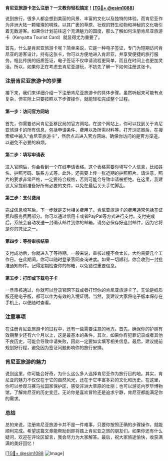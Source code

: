 **肯尼亚旅游卡怎么注册？一文教你轻松搞定！[[TG💪+ @esim1088](https://t.me/s/esim1088)]**

说到旅行，很多人都会想到美丽的风景、丰富的文化以及独特的体验。而肯尼亚作为非洲大陆一颗璀璨的明珠，以其广袤的草原、壮观的野生动物和神秘的文化吸引着无数游客。如果你计划前往这个充满魅力的国度，那么了解如何注册肯尼亚旅游卡（Kenyatta Tourist Card）就显得尤为重要了。

首先，什么是肯尼亚旅游卡呢？简单来说，它是一种电子签证，专门为短期访问肯尼亚的游客设计。持有这张卡，你可以方便地进入肯尼亚，并享受便捷的旅行服务。相比传统的纸质签证，电子签证不仅申请流程更简单，而且在时间上也更加灵活。所以，如果你正在考虑去肯尼亚游玩，不妨先了解一下如何注册这张卡。

### 注册肯尼亚旅游卡的步骤

接下来，我们来详细介绍一下注册肯尼亚旅游卡的具体步骤。虽然听起来可能有点复杂，但实际上只要按照以下步骤操作，就能轻松完成整个过程。

#### 第一步：访问官方网站
首先，你需要访问肯尼亚移民局的官方网站。在这个网站上，你可以找到关于肯尼亚旅游卡的所有信息，包括申请条件、费用以及所需材料等。打开浏览器后，在搜索框中输入“肯尼亚旅游卡”，然后点击进入官方网站。确保你访问的是官方渠道，以避免不必要的麻烦。

#### 第二步：填写申请表
进入官网后，你会看到一个在线申请表格。这个表格需要你填写个人信息，比如姓名、护照号码、联系方式等。此外，还需要上传一张近期的护照照片。请注意，照片的要求非常严格，一定要符合规格，否则可能会导致申请被拒绝。在这里，我建议大家提前准备好所有必要的文件，以免在最后关头手忙脚乱。

#### 第三步：支付费用
完成信息填写后，下一步就是支付相关费用了。肯尼亚旅游卡的费用通常包括签证费和服务费两部分。你可以通过信用卡或者PayPal等方式进行支付。支付完成后，系统会自动发送一封确认邮件到你的邮箱，请务必保存好这封邮件，因为它将是你的凭证之一。

#### 第四步：等待审核结果
支付成功后，你就进入了等待期。一般来说，审核过程不会太长，大约需要几个工作日。在此期间，你可以随时登录官网查询进度。如果一切顺利，你会收到一封批准通知邮件。记得定期检查你的邮箱，以免错过重要信息。

#### 第五步：打印或下载电子卡
一旦审核通过，你就可以登录官网下载或者打印你的肯尼亚旅游卡了。无论是纸质版还是电子版，都可以作为有效的入境证明。当然，我建议大家将电子版本保存在手机上，以便随时查看。

### 注意事项

在注册肯尼亚旅游卡的过程中，还有一些需要注意的地方。首先，确保你的护照有效期至少还有六个月以上，这是最基本的条件。其次，如果你有犯罪记录或者其他不良历史，可能会导致申请失败，因此一定要如实填写相关信息。最后，建议提前规划好行程，避免因为签证问题影响你的旅行安排。

### 肯尼亚旅游的魅力

说到这里，你可能会好奇，为什么这么多人选择肯尼亚作为旅行目的地。其实，肯尼亚的魅力不仅仅在于它的自然风光，还在于它丰富多彩的文化和历史。在这里，你可以参观马赛马拉国家保护区，感受非洲大草原的壮丽；也可以游览内罗毕博物馆，了解肯尼亚的历史变迁。无论你是喜欢冒险还是追求宁静，肯尼亚都能满足你的需求。

### 总结

总的来说，注册肯尼亚旅游卡并不是一件难事，只要你按照正确的步骤操作，就能顺利完成。希望这篇文章能帮助到即将踏上肯尼亚之旅的朋友们。如果你还有什么疑问，欢迎在评论区留言，我会尽力为大家解答。最后，祝大家旅途愉快，收获满满的美好回忆！

[[TG💪+ @esim1088](https://t.me/s/esim1088) ![Image](https://i.postimg.cc/4NQfJmqS/Snipaste-2025-05-13-00-14-12.png)]